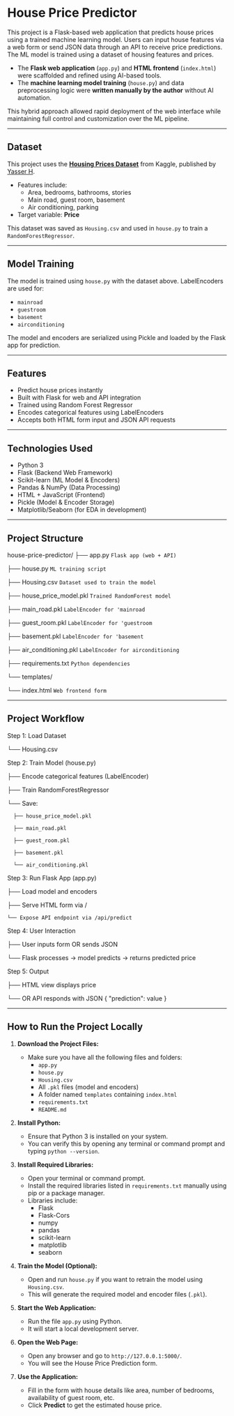 # House Price Predictor

This project is a Flask-based web application that predicts house prices using a trained machine learning model. Users can input house features via a web form or send JSON data through an API to receive price predictions. The ML model is trained using a dataset of housing features and prices.
- The **Flask web application** (`app.py`) and **HTML frontend** (`index.html`) were scaffolded and refined using AI-based tools.
- The **machine learning model training** (`house.py`) and data preprocessing logic were **written manually by the author** without AI automation.

This hybrid approach allowed rapid deployment of the web interface while maintaining full control and customization over the ML pipeline.


---


## Dataset

This project uses the **[Housing Prices Dataset](https://www.kaggle.com/datasets/yasserh/housing-prices-dataset)** from Kaggle, published by [Yasser H](https://www.kaggle.com/yasserh).

- Features include:
  - Area, bedrooms, bathrooms, stories
  - Main road, guest room, basement
  - Air conditioning, parking
- Target variable: **Price**

This dataset was saved as `Housing.csv` and used in `house.py` to train a `RandomForestRegressor`.

---


## Model Training

The model is trained using `house.py` with the dataset above. LabelEncoders are used for:
- `mainroad`
- `guestroom`
- `basement`
- `airconditioning`

The model and encoders are serialized using Pickle and loaded by the Flask app for prediction.


---


## Features

- Predict house prices instantly
- Built with Flask for web and API integration
- Trained using Random Forest Regressor
- Encodes categorical features using LabelEncoders
- Accepts both HTML form input and JSON API requests

---


##  Technologies Used

- Python 3
- Flask (Backend Web Framework)
- Scikit-learn (ML Model & Encoders)
- Pandas & NumPy (Data Processing)
- HTML + JavaScript (Frontend)
- Pickle (Model & Encoder Storage)
- Matplotlib/Seaborn (for EDA in development)

---


##  Project Structure

house-price-predictor/
├── app.py `Flask app (web + API)`

├── house.py `ML training script`

├── Housing.csv `Dataset used to train the model`

├── house_price_model.pkl `Trained RandomForest model`

├── main_road.pkl `LabelEncoder for 'mainroad`

├── guest_room.pkl `LabelEncoder for 'guestroom`

├── basement.pkl `LabelEncoder for 'basement`

├── air_conditioning.pkl `LabelEncoder for airconditioning`

├── requirements.txt `Python dependencies`

└── templates/

  └── index.html `Web frontend form`


---


## Project Workflow

Step 1: Load Dataset

  └── Housing.csv
  

Step 2: Train Model (house.py)

  ├── Encode categorical features (LabelEncoder)
  
  ├── Train RandomForestRegressor
  
  └── Save:
  
      ├── house_price_model.pkl
      
      ├── main_road.pkl
      
      ├── guest_room.pkl
      
      ├── basement.pkl
      
      └── air_conditioning.pkl
      

Step 3: Run Flask App (app.py)

  ├── Load model and encoders
  
  ├── Serve HTML form via /
  
    └── Expose API endpoint via /api/predict
  

Step 4: User Interaction

  ├── User inputs form OR sends JSON
  
  └── Flask processes → model predicts → returns predicted price
  

Step 5: Output

  ├── HTML view displays price
  
  └── OR API responds with JSON { "prediction": value }
  


---


##  How to Run the Project Locally

1. **Download the Project Files:**
   - Make sure you have all the following files and folders:
     - `app.py`
     - `house.py`
     - `Housing.csv`
     - All `.pkl` files (model and encoders)
     - A folder named `templates` containing `index.html`
     - `requirements.txt`
     - `README.md`

2. **Install Python:**
   - Ensure that Python 3 is installed on your system.
   - You can verify this by opening any terminal or command prompt and typing `python --version`.

3. **Install Required Libraries:**
   - Open your terminal or command prompt.
   - Install the required libraries listed in `requirements.txt` manually using pip or a package manager.
   - Libraries include:
     - Flask
     - Flask-Cors
     - numpy
     - pandas
     - scikit-learn
     - matplotlib
     - seaborn

4. **Train the Model (Optional):**
   - Open and run `house.py` if you want to retrain the model using `Housing.csv`.
   - This will generate the required model and encoder files (`.pkl`).

5. **Start the Web Application:**
   - Run the file `app.py` using Python.
   - It will start a local development server.

6. **Open the Web Page:**
   - Open any browser and go to `http://127.0.0.1:5000/`.
   - You will see the House Price Prediction form.

7. **Use the Application:**
   - Fill in the form with house details like area, number of bedrooms, availability of guest room, etc.
   - Click **Predict** to get the estimated house price.


